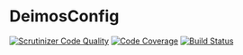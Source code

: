 # DeimosConfig

[![Scrutinizer Code Quality](https://scrutinizer-ci.com/g/REZ1DENT3/DeimosConfig/badges/quality-score.png?b=master)](https://scrutinizer-ci.com/g/REZ1DENT3/DeimosConfig/?branch=master)
[![Code Coverage](https://scrutinizer-ci.com/g/REZ1DENT3/DeimosConfig/badges/coverage.png?b=master)](https://scrutinizer-ci.com/g/REZ1DENT3/DeimosConfig/?branch=master)
[![Build Status](https://scrutinizer-ci.com/g/REZ1DENT3/DeimosConfig/badges/build.png?b=master)](https://scrutinizer-ci.com/g/REZ1DENT3/DeimosConfig/build-status/master)
